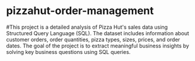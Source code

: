 # pizzahut-order-management 
#This project is a detailed analysis of Pizza Hut's sales data using Structured Query Language (SQL). The dataset includes information about customer orders, order quantities, pizza types, sizes, prices, and order dates. The goal of the project is to extract meaningful business insights by solving  key business questions using SQL queries.
